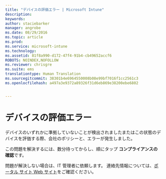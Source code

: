```yaml
---
title: "デバイスの評価エラー | Microsoft Intune"
description: 
keywords: 
author: staciebarker
manager: angrobe
ms.date: 08/29/2016
ms.topic: article
ms.prod: 
ms.service: microsoft-intune
ms.technology: 
ms.assetid: 81f8a990-d172-47f4-91b4-cb49652accf6
ROBOTS: NOINDEX,NOFOLLOW
ms.reviewer: chrisgre
ms.suite: ems
translationtype: Human Translation
ms.sourcegitcommit: 38301b4e6964550008b08e99bf7016f1cc2561c3
ms.openlocfilehash: a497a3e9372a89326f31d6eb869e38200ebe6802


---
```



# デバイスの評価エラー
デバイスのいずれかに準拠していないことが検出されましたまたはこの状態のデバイスを評価する際、会社のポリシーと、エラーが発生しました。

この問題を解決するには、数分待ってからし、順にタップ **コンプライアンスの確認**です。

問題が解決しない場合は、IT 管理者に依頼します。 連絡先情報については、[ポータル サイト Web サイト](http://portal.manage.microsoft.com)をご確認ください。



<!--HONumber=Aug16_HO5-->


